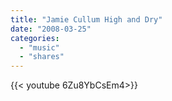 ```yaml
---
title: "Jamie Cullum High and Dry"
date: "2008-03-25"
categories:
  - "music"
  - "shares"
---
```


<div style="width: 70vw;">{{< youtube 6Zu8YbCsEm4>}}</div>
